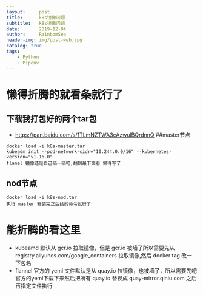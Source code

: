 ```yaml
---
layout:     post
title:      k8s镜像问题 
subtitle:   k8s镜像问题
date:       2019-12-04
author:     RainbomSea
header-img: img/post-web.jpg
catalog: true
tags:
    - Python
    - Pipenv
---					
```

# 懒得折腾的就看条就行了
## 下载我打包好的两个tar包
* https://pan.baidu.com/s/1TLmNZTWA3cAzwulBQrdnnQ
##master节点
```
docker load -i k8s-master.tar
kubeadm init --pod-network-cidr="10.244.0.0/16" --kubernetes-version="v1.16.0"
flanel 镜像还是自己搞一搞吧,翻到最下面看 懒得写了
```
## nod节点
```
docker load -i k8s-nod.tar
执行 master 安装完之后给的命令就行了
```

# 能折腾的看这里
* kubeamd 默认从 gcr.io 拉取镜像，但是 gcr.io 被墙了所以需要先从 registry.aliyuncs.com/google_containers 拉取镜像,然后 docker tag 改一下包名
* flannel 官方的 yeml 文件默认是从 quay.io 拉镜像，也被墙了，所以需要先吧官方的yeml下载下来然后把所有 quay.io 替换成 quay-mirror.qiniu.com 之后再指定文件执行
